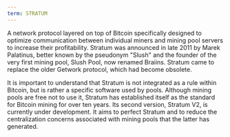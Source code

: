 ```yaml
---
term: STRATUM
---
```


A network protocol layered on top of Bitcoin specifically designed to optimize communication between individual miners and mining pool servers to increase their profitability. Stratum was announced in late 2011 by Marek Palatinus, better known by the pseudonym "Slush" and the founder of the very first mining pool, Slush Pool, now renamed Braiins. Stratum came to replace the older Getwork protocol, which had become obsolete.

It is important to understand that Stratum is not integrated as a rule within Bitcoin, but is rather a specific software used by pools. Although mining pools are free not to use it, Stratum has established itself as the standard for Bitcoin mining for over ten years. Its second version, Stratum V2, is currently under development. It aims to perfect Stratum and to reduce the centralization concerns associated with mining pools that the latter has generated.
